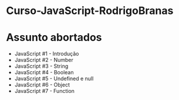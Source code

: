 # Curso-JavaScript-RodrigoBranas


# Assunto abortados
 - JavaScript #1 - Introdução 
 - JavaScript #2 - Number 
 - JavaScript #3 - String
 - JavaScript #4 - Boolean
 - JavaScript #5 - Undefined e null
 - JavaScript #6 - Object
 - JavaScript #7 - Function

